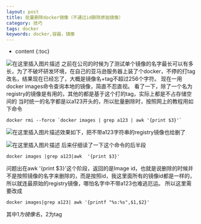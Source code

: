 ```yaml
---
layout: post
title: 批量删除docker镜像（不通过id删除原始镜像）
category: 技巧
tags: docker
keywords: docker,容器，镜像
---
```


* content
{:toc}

![在这里插入图片描述](https://img-blog.csdnimg.cn/20190720182910194.png?x-oss-process=image/watermark,type_ZmFuZ3poZW5naGVpdGk,shadow_10,text_aHR0cHM6Ly9ibG9nLmNzZG4ubmV0L2ppYW5ncGgxMDAx,size_16,color_FFFFFF,t_70)
之前在公司的时候为了测试单个镜像的名字最长可以有多长，为了不破坏研发环境，在自己的亚马逊服务器上装了个docker，不停的打tag改名，结果现在已经忘了，大概是镜像名+tag不超过256个字符。
现在一用docker images命令查询本地的镜像，简直不忍直视。
看了一下，除了一个名为registry的镜像是有用的，其他的都是基于这个打的tag，实际上都是不占存储空间的
当时统一的名字都是以a123开头的，所以批量删除时，按照网上的教程用如下命令
```
docker rmi --force `docker images | grep a123 | awk '{print $3}'`
```

![在这里插入图片描述](https://img-blog.csdnimg.cn/20190720184619788.png)效果如下，把不带a123字符串的registry镜像也给删了

![在这里插入图片描述](https://img-blog.csdnimg.cn/20190720183523486.png?x-oss-process=image/watermark,type_ZmFuZ3poZW5naGVpdGk,shadow_10,text_aHR0cHM6Ly9ibG9nLmNzZG4ubmV0L2ppYW5ncGgxMDAx,size_16,color_FFFFFF,t_70)
后来仔细读了一下这个命令的后半段
```
docker images |grep a123|awk  '{print $3}'
```
问题出在awk '{print $3}'这个阶段，返回的是Image id，也就是说删除的时候并不是按照镜像的名字来删除的，而是按照id，我这里面所有的镜像id都是一样的，所以就连最原始的registry镜像，哪怕名字中不带a123也难逃厄运。
所以这里需要改成
```
docker images|grep a123| awk '{printf "%s:%s",$1,$2}'
```
其中$1为镜像名，$2为tag